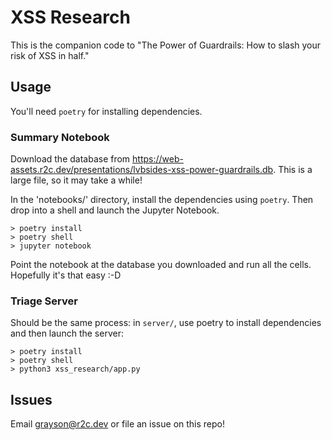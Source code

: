# XSS Research

This is the companion code to "The Power of Guardrails: How to slash your risk of XSS in half."

## Usage

You'll need `poetry` for installing dependencies.

### Summary Notebook

Download the database from https://web-assets.r2c.dev/presentations/lvbsides-xss-power-guardrails.db. This is a large file, so it may take a while!

In the 'notebooks/' directory, install the dependencies using `poetry`. Then drop into a shell and launch the Jupyter Notebook.

```
> poetry install
> poetry shell
> jupyter notebook
```

Point the notebook at the database you downloaded and run all the cells. Hopefully it's that easy :-D

### Triage Server

Should be the same process: in `server/`, use poetry to install dependencies and then launch the server:

```
> poetry install
> poetry shell
> python3 xss_research/app.py
```

## Issues

Email grayson@r2c.dev or file an issue on this repo!
